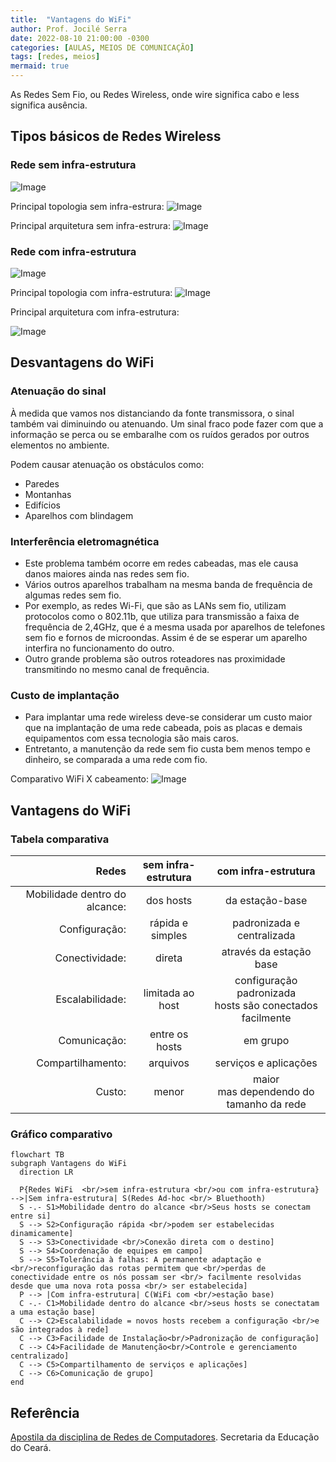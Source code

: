 ```yaml
---
title:  "Vantagens do WiFi"
author: Prof. Jocilé Serra
date: 2022-08-10 21:00:00 -0300
categories: [AULAS, MEIOS DE COMUNICAÇÃO]
tags: [redes, meios]
mermaid: true
---
```

As Redes Sem Fio, ou Redes Wireless, onde wire significa cabo e less significa ausência.

## Tipos básicos de Redes Wireless

### Rede sem infra-estrutura

 ![Image](https://user-images.githubusercontent.com/45495068/182726164-a42adebe-5e37-448e-b270-20472e5576d7.png)

Principal topologia sem infra-estrura:
![Image](https://user-images.githubusercontent.com/45495068/182739043-dac9a65d-27f0-43a1-9356-0438df56b672.png)

Principal arquitetura sem infra-estrura:
![Image](https://user-images.githubusercontent.com/45495068/182733236-f65f6c8c-424f-46a5-b36d-d627ca8aa7a1.png)

### Rede com infra-estrutura

![Image](https://user-images.githubusercontent.com/45495068/182726119-79577611-ca9a-427b-8f29-47cbce1f7c36.png)

Principal topologia com infra-estrutura:
![Image](https://user-images.githubusercontent.com/45495068/182739095-2a528b3e-023e-4fd9-b505-b4913b84b61f.png)

Principal arquitetura com infra-estrutura:

![Image](https://user-images.githubusercontent.com/45495068/182733684-fdbb7944-6cbb-464f-a5b3-96f6728327ab.png)

## Desvantagens do WiFi

### Atenuação do sinal

À medida que vamos nos distanciando da fonte transmissora, o sinal também vai diminuindo ou atenuando. Um sinal fraco pode fazer com que a informação se perca ou se embaralhe com os ruídos gerados por outros elementos no ambiente.

Podem causar atenuação os obstáculos como:

- Paredes
- Montanhas
- Edifícios
- Aparelhos com blindagem

### Interferência eletromagnética

- Este problema também ocorre em redes cabeadas, mas ele causa danos maiores ainda nas redes sem fio.
- Vários outros aparelhos trabalham na mesma banda de frequência de algumas redes sem fio.
- Por exemplo, as redes Wi-Fi, que são as LANs sem fio, utilizam protocolos como o 802.11b, que utiliza para transmissão a faixa de frequência de 2,4GHz, que é a mesma usada por aparelhos de
telefones sem fio e fornos de microondas.
Assim é de se esperar um aparelho interfira no funcionamento do outro.
- Outro grande problema são outros roteadores nas proximidade transmitindo no mesmo canal de frequência.

### Custo de implantação

- Para implantar uma rede wireless deve-se considerar um custo maior que na implantação de uma rede cabeada, pois as placas e demais equipamentos com essa tecnologia são mais caros.
- Entretanto, a manutenção da rede sem fio custa bem menos tempo e dinheiro, se comparada a uma rede com fio.

Comparativo WiFi X cabeamento:
![Image](https://user-images.githubusercontent.com/45495068/182728957-0e06df25-90fa-456b-bda0-0fc03b285ff0.png)

## Vantagens do WiFi

### Tabela comparativa

|                         Redes | sem infra-estrutura |                       com infra-estrutura                       |
| ----------------------------: | :-----------------: | :-------------------------------------------------------------: |
| Mobilidade dentro do alcance: |      dos hosts      |                         da estação-base                         |
|                 Configuração: |  rápida e simples   |                   padronizada e centralizada                    |
|                Conectividade: |       direta        |                     através da estação base                     |
|               Escalabilidade: |  limitada ao host   | configuração padronizada  <br />hosts são conectados facilmente |
|                  Comunicação: |   entre os hosts    |                            em grupo                             |
|             Compartilhamento: |      arquivos       |                      serviços e aplicações                      |
|                        Custo: |        menor        |         maior <br /> mas dependendo do tamanho da rede          |

### Gráfico comparativo

```mermaid
flowchart TB
subgraph Vantagens do WiFi
  direction LR
  
  P{Redes WiFi  <br/>sem infra-estrutura <br/>ou com infra-estrutura} -->|Sem infra-estrutura| S(Redes Ad-hoc <br/> Bluethooth)
  S -.- S1>Mobilidade dentro do alcance <br/>Seus hosts se conectam entre si]
  S --> S2>Configuração rápida <br/>podem ser estabelecidas dinamicamente]
  S --> S3>Conectividade <br/>Conexão direta com o destino]
  S --> S4>Coordenação de equipes em campo]
  S --> S5>Tolerância à falhas: A permanente adaptação e <br/>reconfiguração das rotas permitem que <br/>perdas de conectividade entre os nós possam ser <br/> facilmente resolvidas desde que uma nova rota possa <br/> ser estabelecida]
  P --> |Com infra-estrutura| C(WiFi com <br/>estação base)
  C -.- C1>Mobilidade dentro do alcance <br/>seus hosts se conectatam a uma estação base]
  C --> C2>Escalabilidade = novos hosts recebem a configuração <br/>e são integrados à rede]
  C --> C3>Facilidade de Instalação<br/>Padronização de configuração]
  C --> C4>Facilidade de Manutenção<br/>Controle e gerenciamento centralizado]
  C --> C5>Compartilhamento de serviços e aplicações]
  C --> C6>Comunicação de grupo]
end
```

## Referência

[Apostila da disciplina de Redes de Computadores](https://educacaoprofissional.seduc.ce.gov.br/images/material_didatico/redes_de_computadores/redes_de_computadores.pdf). Secretaria da Educação do Ceará.
